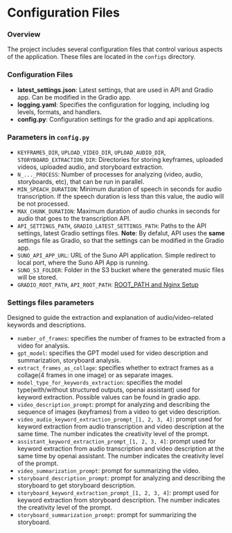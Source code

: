 # Configuration Files

### Overview
The project includes several configuration files that control various aspects of the application. These files are located in the `configs` directory.

### Configuration Files
- **latest_settings.json**: Latest settings, that are used in API and Gradio app. Can be modified in the Gradio app.
- **logging.yaml**: Specifies the configuration for logging, including log levels, formats, and handlers.
- **config.py**: Configuration settings for the gradio and api applications.


### Parameters in `config.py`
- `KEYFRAMES_DIR`, `UPLOAD_VIDEO_DIR`, `UPLOAD_AUDIO_DIR`, `STORYBOARD_EXTRACTION_DIR`: Directories for storing keyframes, uploaded videos, uploaded audio, and storyboard extraction.
- `N_..._PROCESS`: Number of processes for analyzing (video, audio, storyboards, etc), that can be run in parallel.
- `MIN_SPEACH_DURATION`: Minimum duration of speech in seconds for audio transcription. If the speech duration is less than this value, the audio will be not processed.
- `MAX_CHUNK_DURATION`: Maximum duration of audio chunks in seconds for audio that goes to the transcription API.
- `API_SETTINGS_PATH`, `GRADIO_LATEST_SETTINGS_PATH`: Paths to the API settings, latest Gradio settings files. **Note**: By defalut, API uses the **same** settings file as Gradio, so that the settings can be modified in the Gradio app.
- `SUNO_API_APP_URL`: URL of the Suno API application. Simple redirect to local port, where the Suno API App is running.
- `SUNO_S3_FOLDER`: Folder in the S3 bucket where the generated music files will be stored.
- `GRADIO_ROOT_PATH`, `API_ROOT_PATH`: [ROOT_PATH and Nginx Setup](ROOT_PATH_and_Nginx_Setup.md)

### Settings files parameters
Designed to guide the extraction and explanation of audio/video-related keywords and descriptions.
- `number_of_frames`: specifies the number of frames to be extracted from a video for analysis.
- `gpt_model`: specifies the GPT model used for video description and summarization, storyboard analysis.
- `extract_frames_as_collage`: specifies whether to extract frames as a collage(4 frames in one image) or as separate images.
- `model_type_for_keywords_extraction`: specifies the model type(with/without structured outputs, openai assistant) used for keyword extraction. Possible values can be found in gradio app.
- `video_description_prompt`: prompt for analyzing and describing the sequence of images (keyframes) from a video to get video description.
- `video_audio_keyword_extraction_prompt_[1, 2, 3, 4]`: prompt used for keyword extraction from audio transcription and video description at the same time. The number indicates the creativity level of the prompt.
- `assistant_keyword_extraction_prompt_[1, 2, 3, 4]`: prompt used for keyword extraction from audio transcription and video description at the same time by openai assistant. The number indicates the creativity level of the prompt.
- `video_summarization_prompt`: prompt for summarizing the video.
- `storyboard_description_prompt`: prompt for analyzing and describing the storyboard to get storyboard description.
- `storyboard_keyword_extraction_prompt_[1, 2, 3, 4]`: prompt used for keyword extraction from storyboard description. The number indicates the creativity level of the prompt.
- `storyboard_summarization_prompt`: prompt for summarizing the storyboard.